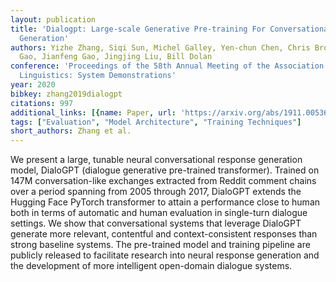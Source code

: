 ```yaml
---
layout: publication
title: 'Dialogpt: Large-scale Generative Pre-training For Conversational Response
  Generation'
authors: Yizhe Zhang, Siqi Sun, Michel Galley, Yen-chun Chen, Chris Brockett, Xiang
  Gao, Jianfeng Gao, Jingjing Liu, Bill Dolan
conference: 'Proceedings of the 58th Annual Meeting of the Association for Computational
  Linguistics: System Demonstrations'
year: 2020
bibkey: zhang2019dialogpt
citations: 997
additional_links: [{name: Paper, url: 'https://arxiv.org/abs/1911.00536'}]
tags: ["Evaluation", "Model Architecture", "Training Techniques"]
short_authors: Zhang et al.
---
```

We present a large, tunable neural conversational response generation model,
DialoGPT (dialogue generative pre-trained transformer). Trained on 147M
conversation-like exchanges extracted from Reddit comment chains over a period
spanning from 2005 through 2017, DialoGPT extends the Hugging Face PyTorch
transformer to attain a performance close to human both in terms of automatic
and human evaluation in single-turn dialogue settings. We show that
conversational systems that leverage DialoGPT generate more relevant,
contentful and context-consistent responses than strong baseline systems. The
pre-trained model and training pipeline are publicly released to facilitate
research into neural response generation and the development of more
intelligent open-domain dialogue systems.